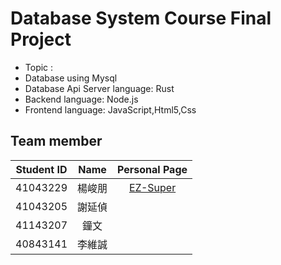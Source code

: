 # Database System Course Final Project
* Topic :
* Database using Mysql
* Database Api Server language: Rust
* Backend language: Node.js
* Frontend language: JavaScript,Html5,Css


## Team member
|Student ID|Name|Personal Page|
|:---:|:---:|:----:|
|41043229|楊峻朋|[EZ-Super](https://github.com/EZ-Super)|
|41043205|謝延偵||
|41143207|鐘文||
|40843141|李維誠||

